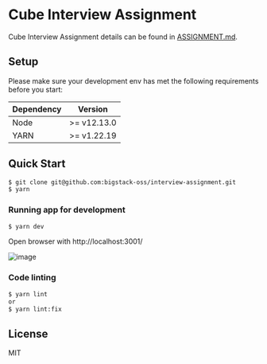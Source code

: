 <h1>Cube Interview Assignment</h1>

Cube Interview Assignment details can be found in [ASSIGNMENT.md](/ASSIGNMENT.md).

## Setup

Please make sure your development env has met the following requirements before you start:

| Dependency |   Version   |
| ---------- | :---------: |
| Node       | >= v12.13.0 |
| YARN       | >= v1.22.19 |

## Quick Start

```bash
$ git clone git@github.com:bigstack-oss/interview-assignment.git
$ yarn
```

### Running app for development

```bash
$ yarn dev
```


Open browser with http://localhost:3001/

![image](docs/screenshot.png)

### Code linting

```bash
$ yarn lint 
or 
$ yarn lint:fix
```

## License

MIT
